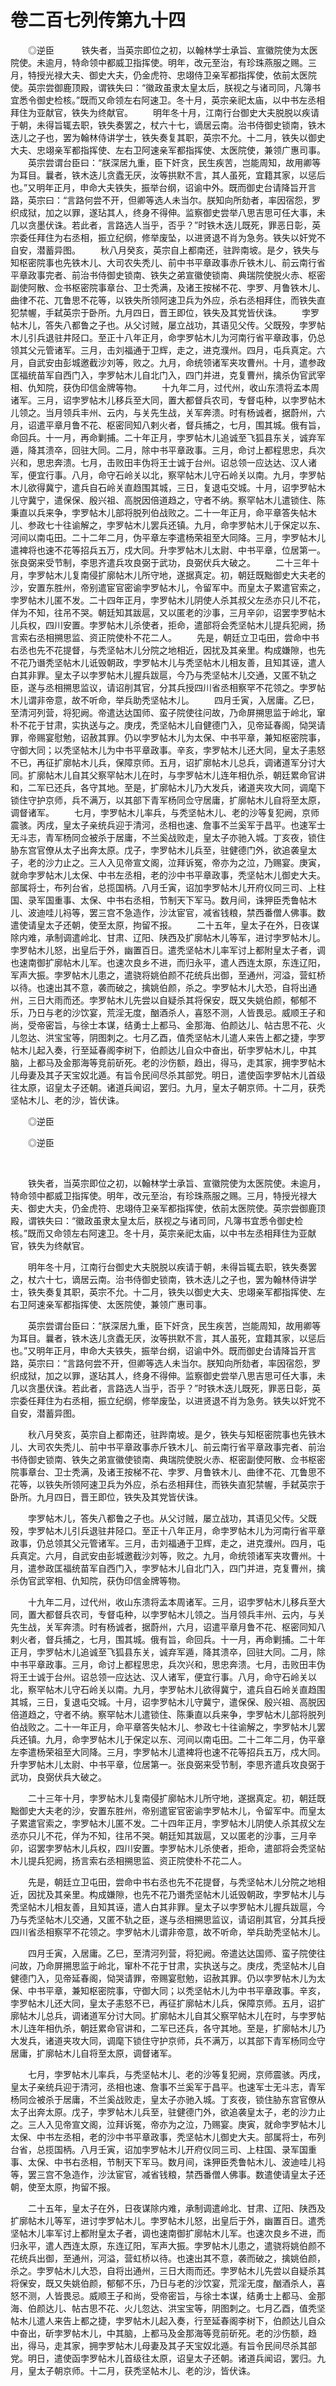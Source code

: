 # 卷二百七列传第九十四

　　◎逆臣    　　铁失者，当英宗即位之初，以翰林学士承旨、宣徽院使为太医院使。未逾月，特命领中都威卫指挥使。明年，改元至治，有珍珠燕服之赐。三月，特授光禄大夫、御史大夫，仍金虎符、忠翊侍卫亲军都指挥使，依前太医院使。英宗尝御鹿顶殿，谓铁失曰：“徽政虽隶太皇太后，朕视之与诸司同，凡簿书宜悉令御史检核。”既而又命领左右阿速卫。冬十月，英宗亲祀太庙，以中书左丞相拜住为亚献官，铁失为终献官。 　　明年冬十月，江南行台御史大夫脱脱以疾请于朝，未得旨辄去职，铁失奏罢之，杖六十七，谪居云南。治书侍御史锁南，铁木迭儿之子也，罢为翰林侍讲学士，铁失奏复其职，英宗不允。十二月，铁失以御史大夫、忠翊亲军都指挥使、左右卫阿速亲军都指挥使、太医院使，兼领广惠司事。 　　英宗尝谓台臣曰：“朕深居九重，臣下奸贪，民生疾苦，岂能周知，故用卿等为耳目。曩者，铁木迭儿贪蠹无厌，汝等拱默不言，其人虽死，宜籍其家，以惩后也。”又明年正月，申命大夫铁失，振举台纲，诏谕中外。既而御史台请降旨开言路，英宗曰：“言路何尝不开，但卿等选人未当尔。朕知向所劾者，率因宿怨，罗织成狱，加之以罪，遂玷其人，终身不得伸。监察御史尝举八思吉思可任大事，未几以贪墨伏诛。若此者，言路选人当乎，否乎？”时铁木迭儿既死，罪恶日彰，英宗委任拜住为右丞相，振立纪纲，修举废坠，以进贤退不肖为急务。铁失以奸党不自安，潜蓄异图。 　　秋八月癸亥，英宗自上都南还，驻跸南坡。是夕，铁失与知枢密院事也先铁木儿、大司农失秃儿、前中书平章政事赤斤铁木儿、前云南行省平章政事完者、前治书侍御史锁南、铁失之弟宣徽使锁南、典瑞院使脱火赤、枢密副使阿散、佥书枢密院事章台、卫士秃满，及诸王按梯不花、孛罗、月鲁铁木儿、曲律不花、兀鲁思不花等，以铁失所领阿速卫兵为外应，杀右丞相拜住，而铁失直犯禁幄，手弑英宗于卧所。九月四日，晋王即位，铁失及其党皆伏诛。 　　孛罗帖木儿，答失八都鲁之子也。从父讨贼，屡立战功，其语见父传。父既殁，孛罗帖木儿引兵退驻井陉口。至正十八年正月，命孛罗帖木儿为河南行省平章政事，仍总领其父元管诸军。三月，击刘福通于卫辉，走之，进克濮州。四月，屯兵真定。六月，自武安由彭城邀截沙刘等，败之。九月，命统领诸军夹攻曹州。十月，遣参政匡福统苗军自西门入，孛罗帖木儿自北门入，四门并进，克复曹州，擒杀伪官武宰相、仇知院，获伪印信金牌等物。 　　十九年二月，过代州，收山东溃将孟本周诸军。三月，诏孛罗帖木儿移兵至大同，置大都督兵农司，专督屯种，以孛罗帖木儿领之。当月领兵丰州、云内，与关先生战，关军奔溃。时有杨诚者，据蔚州，六月，诏遣平章月鲁不花、枢密同知八剌火者，督兵捕之，七月，围其城。俄有旨，命回兵。十一月，再命剿捕。二十年正月，孛罗帖木儿追诚至飞狐县东关，诚弃军遁，降其溃卒，回驻大同。二月，除中书平章政事。三月，命讨上都程思忠，兵次兴和，思忠奔溃。七月，击败田丰伪将王士诚于台州。诏总领一应达达、汉人诸军，便宜行事。八月，命守石岭关以北，察罕帖木儿守石岭关以南。九月，孛罗帖木儿欲得冀宁，遣兵自石岭关直趋围其城，三日，复退屯交城。十月，诏孛罗帖木儿守冀宁，遣保保、殷兴祖、高脱因倍道趋之，守者不纳。察罕帖木儿遣锁住、陈秉直以兵来争，孛罗帖木儿部将脱列伯战败之。二十一年正月，命平章答失帖木儿、参政七十往谕解之，孛罗帖木儿罢兵还镇。九月，命孛罗帖木儿于保定以东、河间以南屯田。二十二年二月，伪平章左李遣杨荣祖至大同降。三月，孛罗帖木儿遣裨将也速不花等招兵五万，戍大同。升孛罗帖木儿太尉、中书平章，位居第一。张良弼来受节制，李思齐遣兵攻良弼于武功，良弼伏兵大破之。 　　二十三年十月，孛罗帖木儿复南侵扩廓帖木儿所守地，遂据真定。初，朝廷既黜御史大夫老的沙，安置东胜州，帝别遣宦官密谕孛罗帖木儿，令留军中。而皇太子累遣官索之，孛罗帖木儿匿不发。二十四年正月，孛罗帖木儿阴使人杀其叔父左丞亦只儿不花，佯为不知，往吊不哭。朝廷知其跋扈，又以匿老的沙事，三月辛卯，诏罢孛罗帖木儿兵权，四川安置。孛罗帖木儿杀使者，拒命，遣部将会秃坚帖木儿提兵犯阙，扬言索右丞相搠思监、资正院使朴不花二人。 　　先是，朝廷立卫屯田，尝命中书右丞也先不花提督，与秃坚帖木儿分院之地相近，因扰及其亲里。构成嫌隙，也先不花乃谮秃坚帖木儿诋毁朝政，孛罗帖木儿与秃坚帖木儿相友善，且知其诬，遣人白其非罪。皇太子以孛罗帖木儿握兵跋扈，今乃与秃坚帖木儿交通，又匿不轨之臣，遂与丞相搠思监议，请诏削其官，分其兵授四川省丞相察罕不花领之。孛罗帖木儿谓非帝意，故不听命，举兵助秃坚帖木儿。 　　四月壬寅，入居庸。乙巳，至清河列营，将犯阙。帝遣达达国师、蛮子院使往问故，乃命屏搠思监于岭北，窜朴不花于甘肃，实执送与之。庚戌，秃坚帖木儿自健德门入，见帝延春阁，恸哭请罪，帝赐宴慰勉，诏赦其罪。仍以孛罗帖木儿为太保、中书平章，兼知枢密院事，守御大同；以秃坚帖木儿为中书平章政事。辛亥，孛罗帖木儿还大同，皇太子恚怒不已，再征扩廓帖木儿兵，保障京师。五月，诏扩廓帖木儿总兵，调诸道军分讨大同。扩廓帖木儿自其父察罕帖木儿在时，与孛罗帖木儿连年相仇杀，朝廷累命官讲和，二军已还兵，各守其地。至是，扩廓帖木儿乃大发兵，诸道夹攻大同，调麾下锁住守护京师，兵不满万，以其部下青军杨同佥守居庸，扩廓帖木儿自将至太原，调督诸军。 　　七月，孛罗帖木儿率兵，与秃坚帖木儿、老的沙等复犯阙，京师震骇。丙戌，皇太子亲统兵迎于清河，丞相也速、詹事不兰奚军于昌平。也速军士无斗志，青军杨同佥被杀于居庸，不兰奚战败走，皇太子亦驰入城。丁亥夜，锁住胁东宫官僚从太子出奔太原。戊子，孛罗帖木儿兵至，驻健德门外，欲追袭皇太子，老的沙力止之。三人入见帝宣文阁，泣拜诉冤，帝亦为之泣，乃赐宴。庚寅，就命孛罗帖木儿太保、中书左丞相，老的沙中书平章政事，秃坚帖木儿御史大夫。部属将士，布列台省，总揽国柄。八月壬寅，诏加孛罗帖木儿开府仪同三司、上柱国、录军国重事、太保、中书右丞相，节制天下军马。数月间，诛狎臣秃鲁帖木儿、波迪哇儿祃等，罢三宫不急造作，沙汰宦官，减省钱粮，禁西番僧人佛事。数遣使请皇太子还朝，使至太原，拘留不报。 　　二十五年，皇太子在外，日夜谋除内难，承制调遣岭北、甘肃、辽阳、陕西及扩廓帖木儿等军，进讨孛罗帖木儿。孛罗帖木儿怒，出皇后于外，幽置百日。遣秃坚帖木儿率军讨上都附皇太子者，调也速南御扩廓帖木儿军。也速次良乡不进，而归永平，遣人西连太原，东连辽阳，军声大振。孛罗帖木儿患之，遣骁将姚伯颜不花统兵出御，至通州，河溢，营虹桥以待。也速出其不意，袭而破之，擒姚伯颜，杀之。孛罗帖木儿大恐，自将出通州，三日大雨而还。孛罗帖木儿先尝以自疑杀其将保安，既又失姚伯颜，郁郁不乐，乃日与老的沙饮宴，荒淫无度，酗酒杀人，喜怒不测，人皆畏忌。威顺王子和尚，受帝密旨，与徐士本谋，结勇士上都马、金那海、伯颜达儿、帖古思不花、火儿忽达、洪宝宝等，阴图刺之。七月乙酉，值秃坚帖木儿遣人来告上都之捷，孛罗帖木儿起入奏，行至延春阁李树下，伯颜达儿自众中奋出，斫孛罗帖木儿，中其脑，上都马及金那海等竞前斫死。老的沙伤额，趋出，得马，走其家，拥孛罗帖木儿母妻及其子天宝奴北遁。有旨令民间尽杀其部党。明日，遣使函孛罗帖木儿首级往太原，诏皇太子还朝。诸道兵闻诏，罢归。九月，皇太子朝京师。十二月，获秃坚帖木儿、老的沙，皆伏诛。

　　◎逆臣 

　　◎逆臣

 

　　铁失者，当英宗即位之初，以翰林学士承旨、宣徽院使为太医院使。未逾月，特命领中都威卫指挥使。明年，改元至治，有珍珠燕服之赐。三月，特授光禄大夫、御史大夫，仍金虎符、忠翊侍卫亲军都指挥使，依前太医院使。英宗尝御鹿顶殿，谓铁失曰：“徽政虽隶太皇太后，朕视之与诸司同，凡簿书宜悉令御史检核。”既而又命领左右阿速卫。冬十月，英宗亲祀太庙，以中书左丞相拜住为亚献官，铁失为终献官。

　　明年冬十月，江南行台御史大夫脱脱以疾请于朝，未得旨辄去职，铁失奏罢之，杖六十七，谪居云南。治书侍御史锁南，铁木迭儿之子也，罢为翰林侍讲学士，铁失奏复其职，英宗不允。十二月，铁失以御史大夫、忠翊亲军都指挥使、左右卫阿速亲军都指挥使、太医院使，兼领广惠司事。

　　英宗尝谓台臣曰：“朕深居九重，臣下奸贪，民生疾苦，岂能周知，故用卿等为耳目。曩者，铁木迭儿贪蠹无厌，汝等拱默不言，其人虽死，宜籍其家，以惩后也。”又明年正月，申命大夫铁失，振举台纲，诏谕中外。既而御史台请降旨开言路，英宗曰：“言路何尝不开，但卿等选人未当尔。朕知向所劾者，率因宿怨，罗织成狱，加之以罪，遂玷其人，终身不得伸。监察御史尝举八思吉思可任大事，未几以贪墨伏诛。若此者，言路选人当乎，否乎？”时铁木迭儿既死，罪恶日彰，英宗委任拜住为右丞相，振立纪纲，修举废坠，以进贤退不肖为急务。铁失以奸党不自安，潜蓄异图。

　　秋八月癸亥，英宗自上都南还，驻跸南坡。是夕，铁失与知枢密院事也先铁木儿、大司农失秃儿、前中书平章政事赤斤铁木儿、前云南行省平章政事完者、前治书侍御史锁南、铁失之弟宣徽使锁南、典瑞院使脱火赤、枢密副使阿散、佥书枢密院事章台、卫士秃满，及诸王按梯不花、孛罗、月鲁铁木儿、曲律不花、兀鲁思不花等，以铁失所领阿速卫兵为外应，杀右丞相拜住，而铁失直犯禁幄，手弑英宗于卧所。九月四日，晋王即位，铁失及其党皆伏诛。

　　孛罗帖木儿，答失八都鲁之子也。从父讨贼，屡立战功，其语见父传。父既殁，孛罗帖木儿引兵退驻井陉口。至正十八年正月，命孛罗帖木儿为河南行省平章政事，仍总领其父元管诸军。三月，击刘福通于卫辉，走之，进克濮州。四月，屯兵真定。六月，自武安由彭城邀截沙刘等，败之。九月，命统领诸军夹攻曹州。十月，遣参政匡福统苗军自西门入，孛罗帖木儿自北门入，四门并进，克复曹州，擒杀伪官武宰相、仇知院，获伪印信金牌等物。

　　十九年二月，过代州，收山东溃将孟本周诸军。三月，诏孛罗帖木儿移兵至大同，置大都督兵农司，专督屯种，以孛罗帖木儿领之。当月领兵丰州、云内，与关先生战，关军奔溃。时有杨诚者，据蔚州，六月，诏遣平章月鲁不花、枢密同知八剌火者，督兵捕之，七月，围其城。俄有旨，命回兵。十一月，再命剿捕。二十年正月，孛罗帖木儿追诚至飞狐县东关，诚弃军遁，降其溃卒，回驻大同。二月，除中书平章政事。三月，命讨上都程思忠，兵次兴和，思忠奔溃。七月，击败田丰伪将王士诚于台州。诏总领一应达达、汉人诸军，便宜行事。八月，命守石岭关以北，察罕帖木儿守石岭关以南。九月，孛罗帖木儿欲得冀宁，遣兵自石岭关直趋围其城，三日，复退屯交城。十月，诏孛罗帖木儿守冀宁，遣保保、殷兴祖、高脱因倍道趋之，守者不纳。察罕帖木儿遣锁住、陈秉直以兵来争，孛罗帖木儿部将脱列伯战败之。二十一年正月，命平章答失帖木儿、参政七十往谕解之，孛罗帖木儿罢兵还镇。九月，命孛罗帖木儿于保定以东、河间以南屯田。二十二年二月，伪平章左李遣杨荣祖至大同降。三月，孛罗帖木儿遣裨将也速不花等招兵五万，戍大同。升孛罗帖木儿太尉、中书平章，位居第一。张良弼来受节制，李思齐遣兵攻良弼于武功，良弼伏兵大破之。

　　二十三年十月，孛罗帖木儿复南侵扩廓帖木儿所守地，遂据真定。初，朝廷既黜御史大夫老的沙，安置东胜州，帝别遣宦官密谕孛罗帖木儿，令留军中。而皇太子累遣官索之，孛罗帖木儿匿不发。二十四年正月，孛罗帖木儿阴使人杀其叔父左丞亦只儿不花，佯为不知，往吊不哭。朝廷知其跋扈，又以匿老的沙事，三月辛卯，诏罢孛罗帖木儿兵权，四川安置。孛罗帖木儿杀使者，拒命，遣部将会秃坚帖木儿提兵犯阙，扬言索右丞相搠思监、资正院使朴不花二人。

　　先是，朝廷立卫屯田，尝命中书右丞也先不花提督，与秃坚帖木儿分院之地相近，因扰及其亲里。构成嫌隙，也先不花乃谮秃坚帖木儿诋毁朝政，孛罗帖木儿与秃坚帖木儿相友善，且知其诬，遣人白其非罪。皇太子以孛罗帖木儿握兵跋扈，今乃与秃坚帖木儿交通，又匿不轨之臣，遂与丞相搠思监议，请诏削其官，分其兵授四川省丞相察罕不花领之。孛罗帖木儿谓非帝意，故不听命，举兵助秃坚帖木儿。

　　四月壬寅，入居庸。乙巳，至清河列营，将犯阙。帝遣达达国师、蛮子院使往问故，乃命屏搠思监于岭北，窜朴不花于甘肃，实执送与之。庚戌，秃坚帖木儿自健德门入，见帝延春阁，恸哭请罪，帝赐宴慰勉，诏赦其罪。仍以孛罗帖木儿为太保、中书平章，兼知枢密院事，守御大同；以秃坚帖木儿为中书平章政事。辛亥，孛罗帖木儿还大同，皇太子恚怒不已，再征扩廓帖木儿兵，保障京师。五月，诏扩廓帖木儿总兵，调诸道军分讨大同。扩廓帖木儿自其父察罕帖木儿在时，与孛罗帖木儿连年相仇杀，朝廷累命官讲和，二军已还兵，各守其地。至是，扩廓帖木儿乃大发兵，诸道夹攻大同，调麾下锁住守护京师，兵不满万，以其部下青军杨同佥守居庸，扩廓帖木儿自将至太原，调督诸军。

　　七月，孛罗帖木儿率兵，与秃坚帖木儿、老的沙等复犯阙，京师震骇。丙戌，皇太子亲统兵迎于清河，丞相也速、詹事不兰奚军于昌平。也速军士无斗志，青军杨同佥被杀于居庸，不兰奚战败走，皇太子亦驰入城。丁亥夜，锁住胁东宫官僚从太子出奔太原。戊子，孛罗帖木儿兵至，驻健德门外，欲追袭皇太子，老的沙力止之。三人入见帝宣文阁，泣拜诉冤，帝亦为之泣，乃赐宴。庚寅，就命孛罗帖木儿太保、中书左丞相，老的沙中书平章政事，秃坚帖木儿御史大夫。部属将士，布列台省，总揽国柄。八月壬寅，诏加孛罗帖木儿开府仪同三司、上柱国、录军国重事、太保、中书右丞相，节制天下军马。数月间，诛狎臣秃鲁帖木儿、波迪哇儿祃等，罢三宫不急造作，沙汰宦官，减省钱粮，禁西番僧人佛事。数遣使请皇太子还朝，使至太原，拘留不报。

　　二十五年，皇太子在外，日夜谋除内难，承制调遣岭北、甘肃、辽阳、陕西及扩廓帖木儿等军，进讨孛罗帖木儿。孛罗帖木儿怒，出皇后于外，幽置百日。遣秃坚帖木儿率军讨上都附皇太子者，调也速南御扩廓帖木儿军。也速次良乡不进，而归永平，遣人西连太原，东连辽阳，军声大振。孛罗帖木儿患之，遣骁将姚伯颜不花统兵出御，至通州，河溢，营虹桥以待。也速出其不意，袭而破之，擒姚伯颜，杀之。孛罗帖木儿大恐，自将出通州，三日大雨而还。孛罗帖木儿先尝以自疑杀其将保安，既又失姚伯颜，郁郁不乐，乃日与老的沙饮宴，荒淫无度，酗酒杀人，喜怒不测，人皆畏忌。威顺王子和尚，受帝密旨，与徐士本谋，结勇士上都马、金那海、伯颜达儿、帖古思不花、火儿忽达、洪宝宝等，阴图刺之。七月乙酉，值秃坚帖木儿遣人来告上都之捷，孛罗帖木儿起入奏，行至延春阁李树下，伯颜达儿自众中奋出，斫孛罗帖木儿，中其脑，上都马及金那海等竞前斫死。老的沙伤额，趋出，得马，走其家，拥孛罗帖木儿母妻及其子天宝奴北遁。有旨令民间尽杀其部党。明日，遣使函孛罗帖木儿首级往太原，诏皇太子还朝。诸道兵闻诏，罢归。九月，皇太子朝京师。十二月，获秃坚帖木儿、老的沙，皆伏诛。